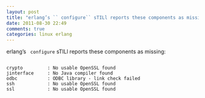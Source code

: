 ```yaml
---
layout: post
title: "erlang’s `` configure`` sTILl reports these components as missing:"
date: 2011-08-30 22:49
comments: true
categories: linux erlang
---
```


erlang’s `` configure`` sTILl reports these components as missing:
```

crypto         : No usable OpenSSL found
jinterface     : No Java compiler found
odbc           : ODBC library - link check failed
ssh            : No usable OpenSSL found
ssl            : No usable OpenSSL found

```

